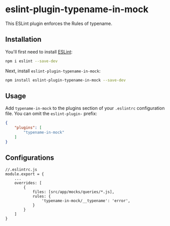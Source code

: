 # eslint-plugin-typename-in-mock

This ESLint plugin enforces the Rules of typename.

## Installation

You'll first need to install [ESLint](https://eslint.org/):

```sh
npm i eslint --save-dev
```

Next, install `eslint-plugin-typename-in-mock`:

```sh
npm install eslint-plugin-typename-in-mock --save-dev
```

## Usage

Add `typename-in-mock` to the plugins section of your `.eslintrc` configuration file. You can omit the `eslint-plugin-` prefix:

```json
{
    "plugins": [
        "typename-in-mock"
    ]
}
```



## Configurations

```
//.eslintrc.js
module.export = {
    ...
    overrides: [
        {
            files: [src/app/mocks/queries/*.js],
            rules: {
                'typename-in-mock/__typename': 'error',
            }
        }
    ]
}
```


